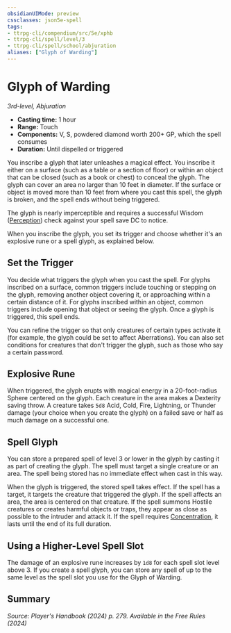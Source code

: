```yaml
---
obsidianUIMode: preview
cssclasses: json5e-spell
tags:
- ttrpg-cli/compendium/src/5e/xphb
- ttrpg-cli/spell/level/3
- ttrpg-cli/spell/school/abjuration
aliases: ["Glyph of Warding"]
---
```

# Glyph of Warding
*3rd-level, Abjuration*  

- **Casting time:** 1 hour
- **Range:** Touch
- **Components:** V, S, powdered diamond worth 200+ GP, which the spell consumes
- **Duration:** Until dispelled or triggered

You inscribe a glyph that later unleashes a magical effect. You inscribe it either on a surface (such as a table or a section of floor) or within an object that can be closed (such as a book or chest) to conceal the glyph. The glyph can cover an area no larger than 10 feet in diameter. If the surface or object is moved more than 10 feet from where you cast this spell, the glyph is broken, and the spell ends without being triggered.

The glyph is nearly imperceptible and requires a successful Wisdom ([Perception](skills.md#Perception)) check against your spell save DC to notice.

When you inscribe the glyph, you set its trigger and choose whether it's an explosive rune or a spell glyph, as explained below.

## Set the Trigger

You decide what triggers the glyph when you cast the spell. For glyphs inscribed on a surface, common triggers include touching or stepping on the glyph, removing another object covering it, or approaching within a certain distance of it. For glyphs inscribed within an object, common triggers include opening that object or seeing the glyph. Once a glyph is triggered, this spell ends.

You can refine the trigger so that only creatures of certain types activate it (for example, the glyph could be set to affect Aberrations). You can also set conditions for creatures that don't trigger the glyph, such as those who say a certain password.

## Explosive Rune

When triggered, the glyph erupts with magical energy in a 20-foot-radius Sphere centered on the glyph. Each creature in the area makes a Dexterity saving throw. A creature takes `5d8` Acid, Cold, Fire, Lightning, or Thunder damage (your choice when you create the glyph) on a failed save or half as much damage on a successful one.

## Spell Glyph

You can store a prepared spell of level 3 or lower in the glyph by casting it as part of creating the glyph. The spell must target a single creature or an area. The spell being stored has no immediate effect when cast in this way.

When the glyph is triggered, the stored spell takes effect. If the spell has a target, it targets the creature that triggered the glyph. If the spell affects an area, the area is centered on that creature. If the spell summons Hostile creatures or creates harmful objects or traps, they appear as close as possible to the intruder and attack it. If the spell requires [Concentration](conditions.md#Concentration), it lasts until the end of its full duration.

## Using a Higher-Level Spell Slot

The damage of an explosive rune increases by `1d8` for each spell slot level above 3. If you create a spell glyph, you can store any spell of up to the same level as the spell slot you use for the Glyph of Warding.

## Summary

*Source: Player's Handbook (2024) p. 279. Available in the Free Rules (2024)*